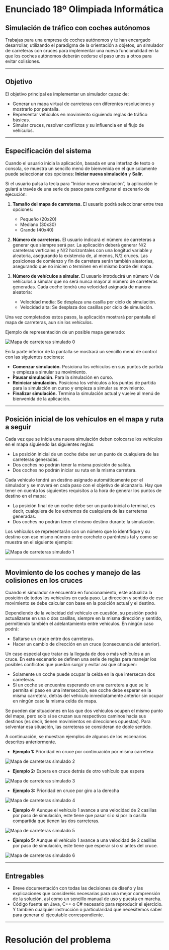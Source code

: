 # Enunciado 18º Olimpiada Informática
## Simulación de tráfico con coches autónomos

Trabajas para una empresa de coches autónomos y te han encargado desarrollar, utilizando el paradigma de la orientación a objetos, un simulador de carreteras con cruces para implementar una nueva funcionalidad en la que los coches autónomos deberán cederse el paso unos a otros para evitar colisiones.

---

## Objetivo

El objetivo principal es implementar un simulador capaz de:
- Generar un mapa virtual de carreteras con diferentes resoluciones y mostrarlo por pantalla.
- Representar vehículos en movimiento siguiendo reglas de tráfico básicas.
- Simular cruces, resolver conflictos y su influencia en el flujo de vehículos.

---

## Especificación del sistema

Cuando el usuario inicia la aplicación, basada en una interfaz de texto o consola, se muestra un sencillo menú de bienvenida en el que solamente puede seleccionar dos opciones: **Iniciar nueva simulación** y **Salir**.

Si el usuario pulsa la tecla para “Iniciar nueva simulación”, la aplicación le guiará a través de una serie de pasos para configurar el escenario de ejecución:

1. **Tamaño del mapa de carreteras.** El usuario podrá seleccionar entre tres opciones:
   - Pequeño (20x20)
   - Mediano (30x30)
   - Grande (40x40)

2. **Número de carreteras.**
   El usuario indicará el número de carreteras a generar que siempre será par. La aplicación deberá generar N/2 carreteras verticales y N/2 horizontales con una longitud variable y aleatoria, asegurando la existencia de, al menos, N/2 cruces. Las posiciones de comienzo y fin de carretera serán también aleatorias, asegurando que no inicien o terminen en el mismo borde del mapa.

3. **Número de vehículos a simular.**
   El usuario introducirá un número V de vehículos a simular que no será nunca mayor al número de carreteras generadas. Cada coche tendrá una velocidad asignada de manera aleatoria:
   - Velocidad media: Se desplaza una casilla por ciclo de simulación.
   - Velocidad alta: Se desplaza dos casillas por ciclo de simulación.

Una vez completados estos pasos, la aplicación mostrará por pantalla el mapa de carreteras, aun sin los vehículos.

Ejemplo de representación de un posible mapa generado:

![Mapa de carreteras simulado 0](/img/mapa00.png)

En la parte inferior de la pantalla se mostrará un sencillo menú de control con las siguientes opciones:
- **Comenzar simulación.** Posiciona los vehículos en sus puntos de partida y empieza a simular su movimiento.
- **Pausar simulación.** Para la simulación en curso.
- **Reiniciar simulación.** Posiciona los vehículos a los puntos de partida para la simulación en curso y empieza a simular su movimiento.
- **Finalizar simulación.** Termina la simulación actual y vuelve al menú de bienvenida de la aplicación.

---

## Posición inicial de los vehículos en el mapa y ruta a seguir

Cada vez que se inicia una nueva simulación deben colocarse los vehículos en el mapa siguiendo las siguientes reglas:
- La posición inicial de un coche debe ser un punto de cualquiera de las carreteras generadas.
- Dos coches no podrán tener la misma posición de salida.
- Dos coches no podrán iniciar su ruta en la misma carretera.

Cada vehículo tendrá un destino asignado automáticamente por el simulador y se moverá en cada paso con el objetivo de alcanzarlo. Hay que tener en cuenta los siguientes requisitos a la hora de generar los puntos de destino en el mapa:
- La posición final de un coche debe ser un punto inicial o terminal, es decir, cualquiera de los extremos de cualquiera de las carreteras generadas.
- Dos coches no podrán tener el mismo destino durante la simulación.

Los vehículos se representarán con un número que lo identifique y su destino con ese mismo número entre corchete o paréntesis tal y como se muestra en el siguiente ejemplo:  

![Mapa de carreteras simulado 1](/img/mapa01.png)

---

## Movimiento de los coches y manejo de las colisiones en los cruces

Cuando el simulador se encuentra en funcionamiento, este actualiza la posición de todos los vehículos en cada paso. La dirección y sentido de ese movimiento se debe calcular con base en la posición actual y el destino.

Dependiendo de la velocidad del vehículo en cuestión, su posición podrá actualizarse en una o dos casillas, siempre en la misma dirección y sentido, permitiendo también el adelantamiento entre vehículos. En ningún caso podrá:
- Saltarse un cruce entre dos carreteras.
- Hacer un cambio de dirección en un cruce (consecuencia del anterior).

Un caso especial que tratar es la llegada de dos o más vehículos a un cruce. En este escenario se definen una serie de reglas para manejar los posibles conflictos que puedan surgir y evitar así que choquen:
- Solamente un coche puede ocupar la celda en la que intersecan dos carreteras.
- Si un coche se encuentra esperando en una carretera a que se le permita el paso en una intersección, ese coche debe esperar en la misma carretera, detrás del vehículo inmediatamente anterior sin ocupar en ningún caso la misma celda de mapa.

Se pueden dar situaciones en las que dos vehículos ocupen el mismo punto del mapa, pero solo si se cruzan sus respectivos caminos hacia sus destinos (es decir, tienen movimientos en direcciones opuestas). Para solventar esa situación, las carreteras se consideran de doble sentido.

A continuación, se muestran ejemplos de algunos de los escenarios descritos anteriormente.

- **Ejemplo 1:** Prioridad en cruce por continuación por misma carretera

![Mapa de carreteras simulado 2](/img/mapa02.png)

- **Ejemplo 2:** Espera en cruce detrás de otro vehículo que espera

![Mapa de carreteras simulado 3](/img/mapa03.png)

- **Ejemplo 3:** Prioridad en cruce por giro a la derecha

![Mapa de carreteras simulado 4](/img/mapa04.png)

- **Ejemplo 4:** Aunque el vehículo 1 avance a una velocidad de 2 casillas por paso de simulación, este tiene que pasar sí o sí por la casilla compartida que tienen las dos carreteras.

![Mapa de carreteras simulado 5](/img/mapa05.png)

- **Ejemplo 5:** Aunque el vehículo 1 avance a una velocidad de 2 casillas por paso de simulación, este tiene que esperar sí o sí antes del cruce.

![Mapa de carreteras simulado 6](/img/mapa06.png)

---

## Entregables

- Breve documentación con todas las decisiones de diseño y las explicaciones que consideréis necesarias para una mejor comprensión de la solución, así como un sencillo manual de uso y puesta en marcha.
- Código fuente en Java, C++ o C# necesario para reproducir el ejercicio. Y también cualquier instrucción o particularidad que necesitemos saber para generar el ejecutable correspondiente.

---

# Resolución del problema
